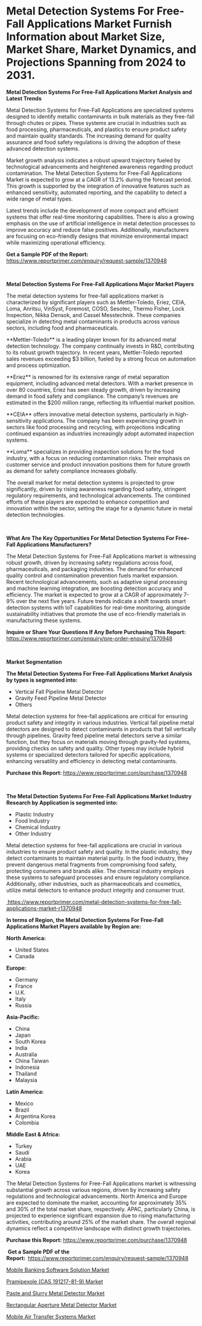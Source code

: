 <p><h1>Metal Detection Systems For Free-Fall Applications Market Furnish Information about Market Size, Market Share, Market Dynamics, and Projections Spanning from 2024 to 2031.</h1></p><p><strong>Metal Detection Systems For Free-Fall Applications Market Analysis and Latest Trends</strong></p>
<p><p>Metal Detection Systems for Free-Fall Applications are specialized systems designed to identify metallic contaminants in bulk materials as they free-fall through chutes or pipes. These systems are crucial in industries such as food processing, pharmaceuticals, and plastics to ensure product safety and maintain quality standards. The increasing demand for quality assurance and food safety regulations is driving the adoption of these advanced detection systems.</p><p>Market growth analysis indicates a robust upward trajectory fueled by technological advancements and heightened awareness regarding product contamination. The Metal Detection Systems for Free-Fall Applications Market is expected to grow at a CAGR of 13.2% during the forecast period. This growth is supported by the integration of innovative features such as enhanced sensitivity, automated reporting, and the capability to detect a wide range of metal types.</p><p>Latest trends include the development of more compact and efficient systems that offer real-time monitoring capabilities. There is also a growing emphasis on the use of artificial intelligence in metal detection processes to improve accuracy and reduce false positives. Additionally, manufacturers are focusing on eco-friendly designs that minimize environmental impact while maximizing operational efficiency.</p></p>
<p><strong>Get a Sample PDF of the Report:&nbsp;</strong> <a href="https://www.reportprimer.com/enquiry/request-sample/1370948">https://www.reportprimer.com/enquiry/request-sample/1370948</a></p>
<p>&nbsp;</p>
<p><strong>Metal Detection Systems For Free-Fall Applications Major Market Players</strong></p>
<p><p>The metal detection systems for free-fall applications market is characterized by significant players such as Mettler-Toledo, Eriez, CEIA, Loma, Anritsu, VinSyst, Foremost, COSO, Sesotec, Thermo Fisher, Lock Inspection, Nikka Densok, and Cassel Messtechnik. These companies specialize in detecting metal contaminants in products across various sectors, including food and pharmaceuticals.</p><p>**Mettler-Toledo** is a leading player known for its advanced metal detection technology. The company continually invests in R&D, contributing to its robust growth trajectory. In recent years, Mettler-Toledo reported sales revenues exceeding $3 billion, fueled by a strong focus on automation and process optimization.</p><p>**Eriez** is renowned for its extensive range of metal separation equipment, including advanced metal detectors. With a market presence in over 80 countries, Eriez has seen steady growth, driven by increasing demand in food safety and compliance. The company’s revenues are estimated in the $200 million range, reflecting its influential market position.</p><p>**CEIA** offers innovative metal detection systems, particularly in high-sensitivity applications. The company has been experiencing growth in sectors like food processing and recycling, with projections indicating continued expansion as industries increasingly adopt automated inspection systems.</p><p>**Loma** specializes in providing inspection solutions for the food industry, with a focus on reducing contamination risks. Their emphasis on customer service and product innovation positions them for future growth as demand for safety compliance increases globally.</p><p>The overall market for metal detection systems is projected to grow significantly, driven by rising awareness regarding food safety, stringent regulatory requirements, and technological advancements. The combined efforts of these players are expected to enhance competition and innovation within the sector, setting the stage for a dynamic future in metal detection technologies.</p></p>
<p>&nbsp;</p>
<p><strong>What Are The Key Opportunities For Metal Detection Systems For Free-Fall Applications Manufacturers?</strong></p>
<p><p>The Metal Detection Systems for Free-Fall Applications market is witnessing robust growth, driven by increasing safety regulations across food, pharmaceuticals, and packaging industries. The demand for enhanced quality control and contamination prevention fuels market expansion. Recent technological advancements, such as adaptive signal processing and machine learning integration, are boosting detection accuracy and efficiency. The market is expected to grow at a CAGR of approximately 7-9% over the next five years. Future trends indicate a shift towards smart detection systems with IoT capabilities for real-time monitoring, alongside sustainability initiatives that promote the use of eco-friendly materials in manufacturing these systems.</p></p>
<p><strong>Inquire or Share Your Questions If Any Before Purchasing This Report:</strong> <a href="https://www.reportprimer.com/enquiry/pre-order-enquiry/1370948">https://www.reportprimer.com/enquiry/pre-order-enquiry/1370948</a></p>
<p>&nbsp;</p>
<p><strong>Market Segmentation</strong></p>
<p><strong>The Metal Detection Systems For Free-Fall Applications Market Analysis by types is segmented into:</strong></p>
<p><ul><li>Vertical Fall Pipeline Metal Detector</li><li>Gravity Feed Pipeline Metal Detector</li><li>Others</li></ul></p>
<p><p>Metal detection systems for free-fall applications are critical for ensuring product safety and integrity in various industries. Vertical fall pipeline metal detectors are designed to detect contaminants in products that fall vertically through pipelines. Gravity feed pipeline metal detectors serve a similar function, but they focus on materials moving through gravity-fed systems, providing checks on safety and quality. Other types may include hybrid systems or specialized detectors tailored for specific applications, enhancing versatility and efficiency in detecting metal contaminants.</p></p>
<p><strong>Purchase this Report:&nbsp;</strong><a href="https://www.reportprimer.com/purchase/1370948">https://www.reportprimer.com/purchase/1370948</a></p>
<p>&nbsp;</p>
<p><strong>The Metal Detection Systems For Free-Fall Applications Market Industry Research by Application is segmented into:</strong></p>
<p><ul><li>Plastic Industry</li><li>Food Industry</li><li>Chemical Industry</li><li>Other Industry</li></ul></p>
<p><p>Metal detection systems for free-fall applications are crucial in various industries to ensure product safety and quality. In the plastic industry, they detect contaminants to maintain material purity. In the food industry, they prevent dangerous metal fragments from compromising food safety, protecting consumers and brands alike. The chemical industry employs these systems to safeguard processes and ensure regulatory compliance. Additionally, other industries, such as pharmaceuticals and cosmetics, utilize metal detectors to enhance product integrity and consumer trust.</p></p>
<p><a href="https://www.reportprimer.com/metal-detection-systems-for-free-fall-applications-market-r1370948">&nbsp;https://www.reportprimer.com/metal-detection-systems-for-free-fall-applications-market-r1370948</a></p>
<p><strong>In terms of Region, the Metal Detection Systems For Free-Fall Applications Market Players available by Region are:</strong></p>
<p>
    <p> <strong> North America: </strong>
        <ul>
            <li>United States</li>
            <li>Canada</li>
        </ul>
        </p> 
    <p> <strong> Europe: </strong>
        <ul>
            <li>Germany</li>
            <li>France</li>
            <li>U.K.</li>
            <li>Italy</li>
            <li>Russia</li>
        </ul>
        </p> 
    <p> <strong> Asia-Pacific: </strong>
        <ul>
            <li>China</li>
            <li>Japan</li>
            <li>South Korea</li>
            <li>India</li>
            <li>Australia</li>
            <li>China Taiwan</li>
            <li>Indonesia</li>
            <li>Thailand</li>
            <li>Malaysia</li>
        </ul>
        </p> 
    <p> <strong> Latin America: </strong>
        <ul>
            <li>Mexico</li>
            <li>Brazil</li>
            <li>Argentina Korea</li>
            <li>Colombia</li>
        </ul>
        </p> 
    <p> <strong> Middle East & Africa: </strong>
        <ul>
            <li>Turkey</li>
            <li>Saudi</li>
            <li>Arabia</li>
            <li>UAE</li>
            <li>Korea</li>
        </ul>
    </p>
    </p>
<p><p>The Metal Detection Systems for Free-Fall Applications market is witnessing substantial growth across various regions, driven by increasing safety regulations and technological advancements. North America and Europe are expected to dominate the market, accounting for approximately 35% and 30% of the total market share, respectively. APAC, particularly China, is projected to experience significant expansion due to rising manufacturing activities, contributing around 25% of the market share. The overall regional dynamics reflect a competitive landscape with distinct growth trajectories.</p></p>
<p><strong>Purchase this Report: </strong><a href="https://www.reportprimer.com/purchase/1370948">https://www.reportprimer.com/purchase/1370948</a></p>
<p>&nbsp;<strong>Get a Sample PDF of the Report:&nbsp;&nbsp;</strong><a href="https://www.reportprimer.com/enquiry/request-sample/1370948">https://www.reportprimer.com/enquiry/request-sample/1370948</a></p>
<p><strong></strong></p>
<p><p><a href="https://medium.com/@juliusgy6neace/mobile-banking-software-solution-market-share-size-trends-industry-analysis-report-by-type-by-368ad60d1805">Mobile Banking Software Solution Market</a></p><p><a href="https://issuu.com/reportprime-2/docs/pramipexole-cas-191217-81-9-market-_73aa68dcb78fad">Pramipexole (CAS 191217-81-9) Market</a></p><p><a href="https://github.com/WayneGriffin411/Market-Research-Report-List-1/blob/main/paste-and-slurry-metal-detector-market.md">Paste and Slurry Metal Detector Market</a></p><p><a href="https://github.com/lambertr3e8v/Market-Research-Report-List-1/blob/main/rectangular-aperture-metal-detector-market.md">Rectangular Aperture Metal Detector Market</a></p><p><a href="https://medium.com/@juliusgy6neace/charting-the-future-comprehensive-analysis-of-the-global-mobile-air-transfer-systems-market-2024-5b5af209269c">Mobile Air Transfer Systems Market</a></p></p>